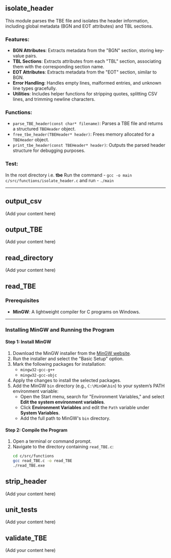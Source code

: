 ## isolate_header

This module parses the TBE file and isolates the header information, including global metadata (BGN and EOT attributes) and TBL sections.

### Features:
- **BGN Attributes**: Extracts metadata from the "BGN" section, storing key-value pairs.
- **TBL Sections**: Extracts attributes from each "TBL" section, associating them with the corresponding section name.
- **EOT Attributes**: Extracts metadata from the "EOT" section, similar to BGN.
- **Error Handling**: Handles empty lines, malformed entries, and unknown line types gracefully.
- **Utilities**: Includes helper functions for stripping quotes, splitting CSV lines, and trimming newline characters.

### Functions:
- `parse_TBE_header(const char* filename)`: Parses a TBE file and returns a structured `TBEHeader` object.
- `free_tbe_header(TBEHeader* header)`: Frees memory allocated for a `TBEHeader` object.
- `print_tbe_header(const TBEHeader* header)`: Outputs the parsed header structure for debugging purposes.

### Test:
In the root directory i.e. **tbe**
Run the command - `` gcc -o main c/src/functions/isolate_header.c ``
and run - ``./main``

---

## output_csv

(Add your content here)

## output_TBE

(Add your content here)

## read_directory

(Add your content here)

## read_TBE

### Prerequisites

- **MinGW**: A lightweight compiler for C programs on Windows.

---

### Installing MinGW and Running the Program

#### Step 1: Install MinGW

1. Download the MinGW installer from the [MinGW website](https://osdn.net/projects/mingw/releases/).
2. Run the installer and select the "Basic Setup" option.
3. Mark the following packages for installation:
   - `mingw32-gcc-g++`
   - `mingw32-gcc-objc`
4. Apply the changes to install the selected packages.
5. Add the MinGW `bin` directory (e.g., `C:\MinGW\bin`) to your system’s PATH environment variable:
   - Open the Start menu, search for "Environment Variables," and select **Edit the system environment variables**.
   - Click **Environment Variables** and edit the `Path` variable under **System Variables**.
   - Add the full path to MinGW's `bin` directory.

#### Step 2: Compile the Program

1. Open a terminal or command prompt.
2. Navigate to the directory containing `read_TBE.c`:
   ```bash
   cd c/src/functions
   gcc read_TBE.c -o read_TBE
   ./read_TBE.exe
   ```

## strip_header

(Add your content here)

## unit_tests

(Add your content here)

## validate_TBE

(Add your content here)
